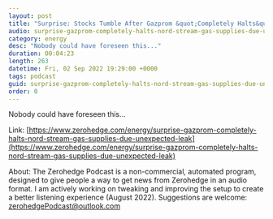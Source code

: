 ```yaml
---
layout: post
title: "Surprise: Stocks Tumble After Gazprom &quot;Completely Halts&quot; Nord Stream Indefinitely Due To &quot;Unexpected&quot; Leak"
audio: surprise-gazprom-completely-halts-nord-stream-gas-supplies-due-unexpected-leak-1
category: energy
desc: "Nobody could have foreseen this..."
duration: 00:04:23
length: 263
datetime: Fri, 02 Sep 2022 19:29:00 +0000
tags: podcast
guid: surprise-gazprom-completely-halts-nord-stream-gas-supplies-due-unexpected-leak-0
order: 0
---
```

Nobody could have foreseen this...

Link: [https://www.zerohedge.com/energy/surprise-gazprom-completely-halts-nord-stream-gas-supplies-due-unexpected-leak](https://www.zerohedge.com/energy/surprise-gazprom-completely-halts-nord-stream-gas-supplies-due-unexpected-leak)

About: The Zerohedge Podcast is a non-commercial, automated program, designed to give people a way to get news from Zerohedge in an audio format.  I am actively working on tweaking and improving the setup to create a better listening experience (August 2022).  Suggestions are welcome: [zerohedgePodcast@outlook.com](mailto:zerohedgePodcast@outlook.com)